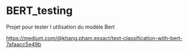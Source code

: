 # BERT_testing
Projet pour tester l utilisation du modèle Bert 


https://medium.com/@khang.pham.exxact/text-classification-with-bert-7afaacc5e49b
